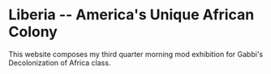 # Liberia -- America's Unique African Colony

This website composes my third quarter morning mod exhibition for Gabbi's Decolonization of Africa class.